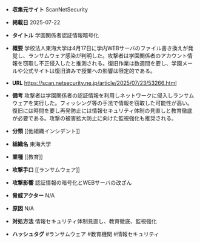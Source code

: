 - **収集元サイト**
ScanNetSecurity

- **掲載日**
2025-07-22

- **タイトル**
学園関係者認証情報暗号化

- **概要**
学校法人東海大学は4月17日に学内WEBサーバのファイル書き換えが発覚し、ランサムウェア感染が判明した。攻撃者は学園関係者のアカウント情報を窃取し不正侵入したと推測される。復旧作業は数週間を要し、学園メールや公式サイトは復旧済みで授業への影響は限定的である。

- **URL**
https://scan.netsecurity.ne.jp/article/2025/07/23/53266.html

- **備考**
攻撃者は学園関係者の認証情報を利用しネットワークに侵入しランサムウェアを実行した。フィッシング等の手法で情報を窃取した可能性が高い。復旧には時間を要し再発防止には情報セキュリティ体制の見直しと教育徹底が必要である。攻撃の被害拡大防止に向けた監視強化も推奨される。

- **分類**
[[他組織インシデント]]

- **組織名**
東海大学

- **業種**
[[教育]]

- **攻撃手口**
[[ランサムウェア]]

- **攻撃影響**
認証情報の暗号化とWEBサーバの改ざん

- **脅威アクター**
N/A

- **原因**
N/A

- **対処方法**
情報セキュリティ体制見直し、教育徹底、監視強化

- **ハッシュタグ**
#ランサムウェア #教育機関 #情報セキュリティ
